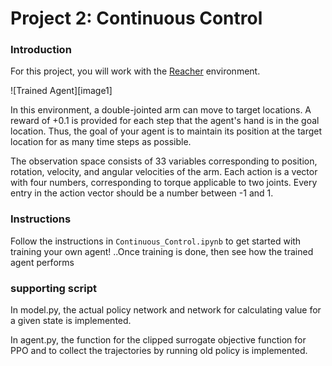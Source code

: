 
# Project 2: Continuous Control

### Introduction

For this project, you will work with the [Reacher](https://github.com/Unity-Technologies/ml-agents/blob/master/docs/Learning-Environment-Examples.md#reacher) environment.

![Trained Agent][image1]

In this environment, a double-jointed arm can move to target locations. A reward of +0.1 is provided for each step that the agent's hand is in the goal location. Thus, the goal of your agent is to maintain its position at the target location for as many time steps as possible.

The observation space consists of 33 variables corresponding to position, rotation, velocity, and angular velocities of the arm. Each action is a vector with four numbers, corresponding to torque applicable to two joints. Every entry in the action vector should be a number between -1 and 1.

### Instructions

Follow the instructions in `Continuous_Control.ipynb` to get started with training your own agent! ..Once training is done, then see how the trained agent performs

### supporting script
In model.py, the actual policy network and network for calculating value for a given state is implemented.

In agent.py, the function for the clipped surrogate objective function for PPO and to collect the trajectories by running old policy is implemented.
